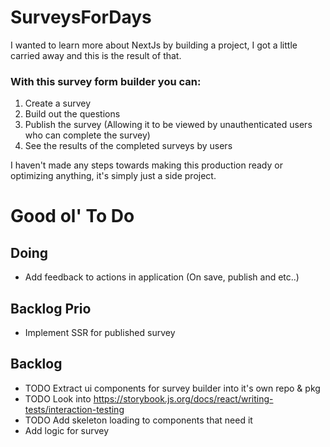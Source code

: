 # SurveysForDays

I wanted to learn more about NextJs by building a project, I got a little carried away and this is the result of that.

### With this survey form builder you can:

1. Create a survey
2. Build out the questions
3. Publish the survey (Allowing it to be viewed by unauthenticated users who can complete the survey)
4. See the results of the completed surveys by users

I haven't made any steps towards making this production ready or optimizing anything, it's simply just a side project.

# Good ol' To Do

## Doing

- Add feedback to actions in application (On save, publish and etc..)

## Backlog Prio

- Implement SSR for published survey

## Backlog

- TODO Extract ui components for survey builder into it's own repo & pkg
- TODO Look into https://storybook.js.org/docs/react/writing-tests/interaction-testing
- TODO Add skeleton loading to components that need it
- Add logic for survey

